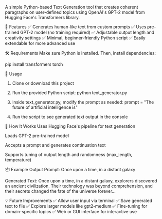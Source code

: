 A simple Python-based Text Generation tool that creates coherent 
paragraphs on user-defined topics using OpenAI's GPT-2 model from 
Hugging Face's Transformers library.

🚀 Features
✅ Generates human-like text from custom prompts
✅ Uses pre-trained GPT-2 model (no training required)
✅ Adjustable output length and creativity settings
✅ Minimal, beginner-friendly Python script
✅ Easily extendable for more advanced use


🛠️ Requirements
Make sure Python is installed. Then, install dependencies:

pip install transformers torch


📂 Usage
1. Clone or download this project
2. Run the provided Python script:
python text_generator.py

3. Inside text_generator.py, modify the prompt as needed:
prompt = "The future of artificial intelligence is"

4. Run the script to see generated text output in the console

🔧 How It Works
Uses Hugging Face's pipeline for text generation

Loads GPT-2 pre-trained model

Accepts a prompt and generates continuation text

Supports tuning of output length and randomness (max_length, temperature)

📦 Example Output
Prompt:
Once upon a time, in a distant galaxy

Generated Text:
Once upon a time, in a distant galaxy, explorers discovered an ancient civilization. Their technology was beyond comprehension, and their secrets changed the fate of the universe forever...


💡 Future Improvements
✅ Allow user input via terminal
✅ Save generated text to file
✅ Explore larger models like gpt2-medium
✅ Fine-tuning for domain-specific topics
✅ Web or GUI interface for interactive use

